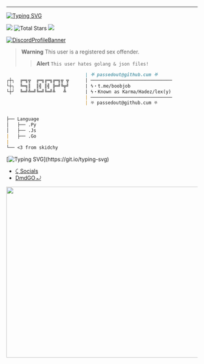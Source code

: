 <!--

.-. .-')                            
\  ( OO )                           
 ;-----.\  .-'),-----.  .-'),-----. 
 | .-.  | ( OO'  .-.  '( OO'  .-.  '
 | '-' /_)/   |  | |  |/   |  | |  |
 | .-. `. \_) |  |\|  |\_) |  |\|  |
 | |  \  |  \ |  | |  |  \ |  | |  |
 | '--'  /   `'  '-'  '   `'  '-'  '
 `------'      `-----'      `-----' 
-->
----
[![Typing SVG](https://readme-typing-svg.herokuapp.com?font=Yellowtail&duration=4000&color=ffffff&lines=$leepy)](https://git.io/typing-svg)

 <a href="https://discord.gg/xsmXuf2YJ5" target="_blank"><img src="https://img.shields.io/badge/Discord-7289DA?style=for-the-badge&logo=discord&logoColor=white" target="_blank"></a> <img alt="Total Stars" src="https://img.shields.io/github/stars/b4am?style=for-the-badge&logo=Streamlit&color=lightgrey"> ![](https://komarev.com/ghpvc/?username=Ratsuyo&color=lightgrey)

[![DiscordProfileBanner](https://discord.c99.nl/widget/theme-3/1003739226870906981.png)](https://discord.com)

> **Warning**
> This user is a registered sex offender.
> > **Alert**
> ```This user hates golang & json files!```
```md
                             | ⛧ passedout@github.cum ⛧
┌┼┐  ╔═╗╦  ╔═╗╔═╗╔═╗╦ ╦      | ──────────────────────────────
└┼┐  ╚═╗║  ║╣ ║╣ ╠═╝╚╦╝      | ϟ・t.me/boobjob
└┼┘  ╚═╝╩═╝╚═╝╚═╝╩   ╩       | ϟ・Known as Karma/Hadez/lex(y)
                             | ──────────────────────────────
                             | ⛧ passedout@github.cum ⛧


├── Language
│   ├── .Py
│   ├── .Js
|   ├── .Go
|
└── <3 from skidchy
```

[![Typing SVG](https://readme-typing-svg.herokuapp.com?duration=2100&color=F7C433&lines=Have+something+to+say%3F;Without..;genuine+legally+accepted+proof%3F;Talk+to+my+dick.)](https://git.io/typing-svg)

- [⤹ Socials](https://clippy.link/sex)
- [DmdGO ⤾](https://discord.gg/HCYVsYbNff)

<a href='https://discord.gg/logger'>
<img src="" width="1000" height="450" ></code></a>
<!--

.-. .-')                            
\  ( OO )                           
 ;-----.\  .-'),-----.  .-'),-----. 
 | .-.  | ( OO'  .-.  '( OO'  .-.  '
 | '-' /_)/   |  | |  |/   |  | |  |
 | .-. `. \_) |  |\|  |\_) |  |\|  |
 | |  \  |  \ |  | |  |  \ |  | |  |
 | '--'  /   `'  '-'  '   `'  '-'  '
 `------'      `-----'      `-----' 
-->
----
